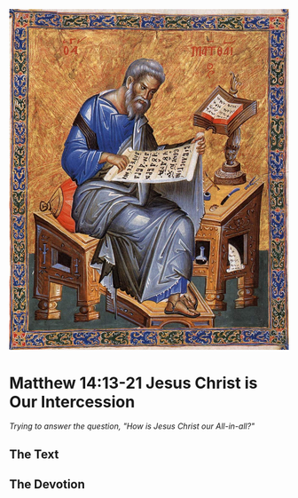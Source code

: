<img class="intro-right" src="art-matthew.jpg">

# Matthew 14:13-21 Jesus Christ is Our Intercession

*Trying to answer the question, "How is Jesus Christ our All-in-all?"*

## The Text

## The Devotion